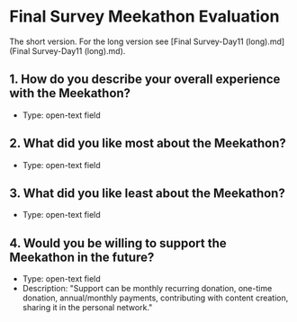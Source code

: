 # Final Survey Meekathon Evaluation
The short version. For the long version see [Final Survey-Day11 (long).md](Final Survey-Day11 (long).md).

## 1. How do you describe your overall experience with the Meekathon?
* Type: open-text field

## 2. What did you like most about the Meekathon?
* Type: open-text field

## 3. What did you like least about the Meekathon?
* Type: open-text field

## 4. Would you be willing to support the Meekathon in the future?
* Type: open-text field
* Description: "Support can be monthly recurring donation, one-time donation, annual/monthly payments, contributing with content creation, sharing it in the personal network."

